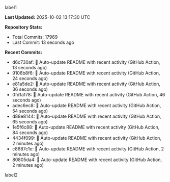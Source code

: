 
label1 
<!-- ACTIVITY_START -->
**Last Updated:** 2025-10-02 13:17:30 UTC

**Repository Stats:**
- Total Commits: 17969
- Last Commit: 13 seconds ago

**Recent Commits:**
- d6c730af: 🤖 Auto-update README with recent activity (GitHub Action, 13 seconds ago)
- 9106b8f6: 🤖 Auto-update README with recent activity (GitHub Action, 24 seconds ago)
- e81a5de2: 🤖 Auto-update README with recent activity (GitHub Action, 36 seconds ago)
- 0fd1a178: 🤖 Auto-update README with recent activity (GitHub Action, 46 seconds ago)
- adec6ec8: 🤖 Auto-update README with recent activity (GitHub Action, 54 seconds ago)
- d88e8144: 🤖 Auto-update README with recent activity (GitHub Action, 65 seconds ago)
- 1e5f6c88: 🤖 Auto-update README with recent activity (GitHub Action, 84 seconds ago)
- 4434f099: 🤖 Auto-update README with recent activity (GitHub Action, 2 minutes ago)
- c8687c1e: 🤖 Auto-update README with recent activity (GitHub Action, 2 minutes ago)
- 80805da4: 🤖 Auto-update README with recent activity (GitHub Action, 2 minutes ago)
<!-- ACTIVITY_END -->

label2
